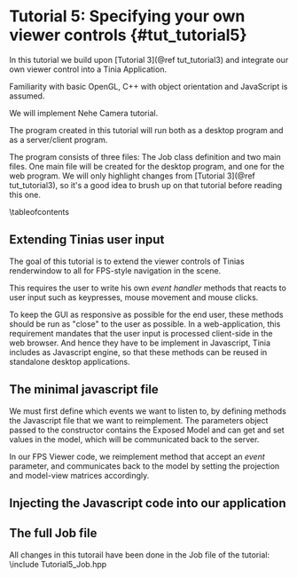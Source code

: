 Tutorial 5: Specifying your own viewer controls {#tut_tutorial5}
===

In this tutorial we build upon [Tutorial 3](@ref tut_tutorial3) and 
integrate our own viewer control into a Tinia Application.

Familiarity with basic OpenGL, C++ with object orientation and 
JavaScript is assumed.

We will implement Nehe Camera tutorial.



The program created in this tutorial will run both as a desktop program and as a
server/client program.

The program consists of three files: The Job class definition and two main files. One
main file will be created for the desktop program, and one for the web program.
We will only highlight changes from [Tutorial 3](@ref tut_tutorial3), so it's a good
idea to brush up on that tutorial before reading this one.

\tableofcontents

Extending Tinias user input
---
The goal of this tutorial is to extend the viewer controls of Tinias renderwindow
to all for FPS-style navigation in the scene.

This requires the user to write his own _event handler_ methods that 
reacts to user input such as keypresses, mouse movement and mouse clicks.

To keep the GUI as responsive as possible for the end user, these methods 
should be run as "close" to the user as possible. In a web-application, this
requirement mandates that the user input is processed client-side in the web
browser. And hence they have to be implement in Javascript, Tinia includes
as Javascript engine, so that these methods can be reused in standalone desktop
applications.


The minimal javascript file
---
We must first define which events we want to listen to, by defining
methods the Javascript file that we want to reimplement. The parameters object
passed to the constructor contains the Exposed Model and can get and set
values in the model, which will be communicated back to the server.

In our FPS Viewer code, we reimplement method that 
accept an _event_ parameter, and communicates back to the model by setting 
the projection and model-view matrices accordingly.

Injecting the Javascript code into our application
---






The full Job file
---
All changes in this tutorail have been done in the Job file of the tutorial:
\include Tutorial5_Job.hpp